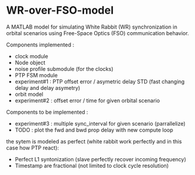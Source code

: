# WR-over-FSO-model
A MATLAB model for simulating White Rabbit (WR) synchronization in orbital scenarios using Free-Space Optics (FSO) communication behavior.

Components implemented :
- clock module
- Node object
- noise profile submodule (for the clocks)
- PTP FSM module
- experiment#1 : PTP offset error / asymetric delay STD (fast changing delay and delay asymetry)
- orbit model
- experiment#2 : offset error / time for given orbital scenario

Components to be implemented : 

- experiment#3 : multiple sync_interval for given scenario (parrallelize)
- TODO : plot the fwd and bwd prop delay with new compute loop


the sytem is modeled as perfect (white rabbit work perfectly and in this case how PTP react): 
- Perfect L1 syntonization (slave perfectly recover incoming frequency)
- Timestamp are fractional (not limited to clock cycle resolution)
